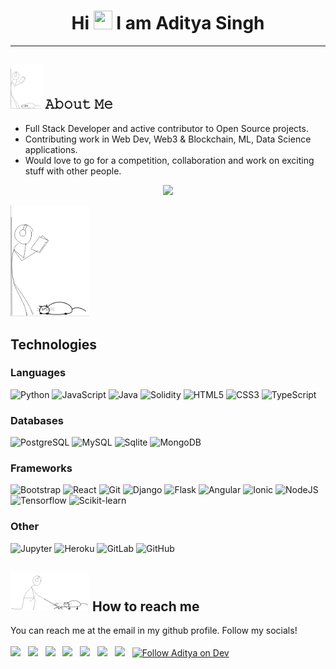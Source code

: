 <h1 align="center">Hi <img src="https://raw.githubusercontent.com/MartinHeinz/MartinHeinz/master/wave.gif" width="30px" height="30px"> I am Aditya Singh</h1>
<hr>

<!-- - 🔭 I’m currently working on ...
- 🌱 I’m currently learning ...
- 👯 I’m looking to collaborate on ...
- 🤔 I’m looking for help with ...
- 💬 Ask me about ...
- 📫 How to reach me: ...
- 😄 Pronouns: ...
- ⚡ Fun fact: ... -->

## <img width="10%" height="10%" src = "https://github.com/aditya172926/aditya172926/blob/main/gif_dark.gif#gh-dark-mode-only"/> 𝙰𝚋𝚘𝚞𝚝 𝙼𝚎
- Full Stack Developer and active contributor to Open Source projects.
- Contributing work in Web Dev, Web3 & Blockchain,  ML, Data Science applications.
- Would love to go for a competition, collaboration and work on exciting stuff with other people.

<!-- ![Aditya's GitHub stats](https://github-readme-stats.vercel.app/api?username=aditya172926&show_icons=true&theme=tokyonight) -->

<p align='center'>
  <a href="#"><img src="https://github-readme-stats.vercel.app/api?username=aditya172926&show_icons=true&count_private=true&theme=tokyonight"></a>
</p>

<img width="25%" height="25%" src = "https://github.com/aditya172926/aditya172926/blob/main/gif_light_mode.gif#gh-light-mode-only"/>


## Technologies
### Languages
![Python](https://img.shields.io/badge/-Python-black?style=flat-square&logo=Python) ![JavaScript](https://img.shields.io/badge/-JavaScript-black?style=flat-square&logo=javascript) ![Java](https://img.shields.io/badge/-java-E34A86?style=flat-square&logo=java) ![Solidity](https://img.shields.io/badge/-Solidity-black?style=flat-square&logo=Solidity) ![HTML5](https://img.shields.io/badge/-HTML5-E34F26?style=flat-square&logo=html5&logoColor=white) ![CSS3](https://img.shields.io/badge/-CSS3-1572B6?style=flat-square&logo=css3) ![TypeScript](https://img.shields.io/badge/-TypeScript-white?style=flat-square&logo=typescript)

### Databases
![PostgreSQL](https://img.shields.io/badge/-PostgreSQL-black?style=flat-square&logo=postgresql) ![MySQL](https://img.shields.io/badge/-MySQL-black?style=flat-square&logo=mysql) ![Sqlite](https://img.shields.io/badge/-sqlite-black?style=flat-square&logo=sqlite) ![MongoDB](https://img.shields.io/badge/-mongodb-black?style=flat-square&logo=mongodb)

### Frameworks
![Bootstrap](https://img.shields.io/badge/-Bootstrap-white?style=flat-square&logo=bootstrap) ![React](https://img.shields.io/badge/-React-black?style=flat-square&logo=react) ![Git](https://img.shields.io/badge/-Git-black?style=flat-square&logo=git) ![Django](https://img.shields.io/badge/-Django-darkgreen?style=flat-square&logo=Django) ![Flask](https://img.shields.io/badge/-Flask-black?style=flat-square&logo=Flask) ![Angular](https://img.shields.io/badge/-Angular-ff0000?style=flat-square&logo=Angular) ![Ionic](https://img.shields.io/badge/-Ionic-black?style=flat-square&logo=Ionic) ![NodeJS](https://img.shields.io/badge/-NodeJs-black?style=flat-square&logo=nodejs) ![Tensorflow](https://img.shields.io/badge/-Tensorflow-black?style=flat-square&logo=Tensorflow) ![Scikit-learn](https://img.shields.io/badge/-scikit_learn-white?style=flat-square&logo=scikitlearn)

### Other
![Jupyter](https://img.shields.io/badge/-Jupyter-black?style=flat-square&logo=jupyter) ![Heroku](https://img.shields.io/badge/-Heroku-430098?style=flat-square&logo=heroku) ![GitLab](https://img.shields.io/badge/-GitLab-FCA121?style=flat-square&logo=gitlab) ![GitHub](https://img.shields.io/badge/-GitHub-181717?style=flat-square&logo=github)

<!--   ![Gif_light_mode](https://github.com/aditya172926/aditya172926/blob/main/gif_light_mode.gif#gh-light-mode-only)
![Gif_dark_mode](https://github.com/aditya172926/aditya172926/blob/main/gif_dark.gif#gh-dark-mode-only)  -->
  
## <img width="25%" height="25%" src = "https://github.com/aditya172926/aditya172926/blob/main/work_learn_expore.gif#gh-dark-mode-only"/> How to reach me
You can reach me at the email in my github profile. Follow my socials!<br><br>
[<img src="https://img.shields.io/badge/LinkedIn-0077B5?style=for-the-badge&logo=linkedin&logoColor=white">](https://www.linkedin.com/in/aditya-26/) &nbsp; [<img src="https://img.shields.io/badge/Twitter-1DA1F2?style=for-the-badge&logo=twitter&logoColor=white">](https://twitter.com/AdityaS25414560) &nbsp; [<img src="https://img.shields.io/badge/website-000000?style=for-the-badge&logo=About.me&logoColor=white">](https://aditya26sg.pythonanywhere.com/) &nbsp; [<img src="https://img.shields.io/badge/Medium-12100E?style=for-the-badge&logo=medium&logoColor=white">](https://medium.com/@aditya26sg) &nbsp; [<img src="https://img.shields.io/badge/YouTube-FF0000?style=for-the-badge&logo=youtube&logoColor=white">](https://www.youtube.com/channel/UC_Uf_dG5U5dd7FWpL7NA2GQ) &nbsp; [<img src="https://img.shields.io/badge/Kaggle-20BEFF?style=for-the-badge&logo=Kaggle&logoColor=white">](https://www.kaggle.com/aditya26sg) &nbsp; [<img src="https://img.icons8.com/color/48/000000/devpost.png" width="4.2%">](https://devpost.com/aditya26sg?ref_content=user-portfolio&ref_feature=portfolio&ref_medium=global-nav) &nbsp; [<img src="https://img.shields.io/badge/dev.to-0A0A0A?style=for-the-badge&logo=devdotto&logoColor=white" alt="Follow Aditya on Dev" title="Follow Aditya on Dev"/>](https://dev.to/aditya172926)

<br>
<br><br>
